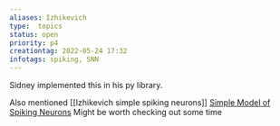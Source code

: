 ```yaml
---
aliases: Izhikevich
type:  topics
status: open
priority: p4
creationtag: 2022-05-24 17:32
infotags: spiking, SNN
---
```

Sidney implemented this in his py library.

Also mentioned [[Izhikevich  simple spiking neurons]]
[Simple Model of Spiking Neurons](https://www.izhikevich.org/publications/spikes.htm)
Might be worth checking out some time
